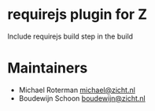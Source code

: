 # requirejs plugin for Z

Include requirejs build step in the build

# Maintainers
* Michael Roterman <michael@zicht.nl>
* Boudewijn Schoon <boudewijn@zicht.nl>

